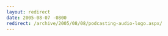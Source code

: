 ```yaml
---
layout: redirect
date: 2005-08-07 -0800
redirect: /archive/2005/08/08/podcasting-audio-logo.aspx/
---
```

